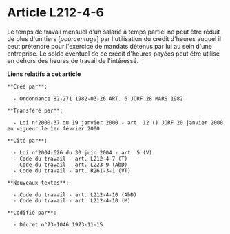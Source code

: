 # Article L212-4-6

Le temps de travail mensuel d'un salarié à temps partiel ne peut être réduit de plus d'un tiers [*pourcentage*] par
l'utilisation du crédit d'heures auquel il peut prétendre pour l'exercice de mandats détenus par lui au sein d'une
entreprise. Le solde éventuel de ce crédit d'heures payées peut être utilisé en dehors des heures de travail de l'intéressé.

**Liens relatifs à cet article**

	**Créé par**:

	  - Ordonnance 82-271 1982-03-26 ART. 6 JORF 28 MARS 1982

	**Transféré par**:

	  - Loi n°2000-37 du 19 janvier 2000 - art. 12 () JORF 20 janvier 2000 en vigueur le 1er février 2000

	**Cité par**:

	  - Loi n°2004-626 du 30 juin 2004 - art. 5 (V)
	  - Code du travail - art. L212-4-7 (T)
	  - Code du travail - art. L223-9 (AbD)
	  - Code du travail - art. R261-3-1 (VT)

	**Nouveaux textes**:

	  - Code du travail - art. L212-4-10 (AbD)
	  - Code du travail - art. L212-4-10 (M)

	**Codifié par**:

	  - Décret n°73-1046 1973-11-15
